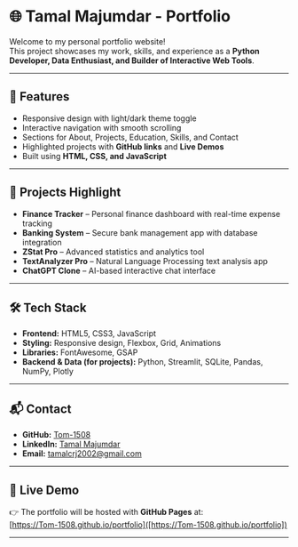 # 🌐 Tamal Majumdar - Portfolio

Welcome to my personal portfolio website!  
This project showcases my work, skills, and experience as a **Python Developer, Data Enthusiast, and Builder of Interactive Web Tools**.

---

## 🚀 Features
- Responsive design with light/dark theme toggle
- Interactive navigation with smooth scrolling
- Sections for About, Projects, Education, Skills, and Contact
- Highlighted projects with **GitHub links** and **Live Demos**
- Built using **HTML, CSS, and JavaScript**

---

## 📂 Projects Highlight
- **Finance Tracker** – Personal finance dashboard with real-time expense tracking  
- **Banking System** – Secure bank management app with database integration  
- **ZStat Pro** – Advanced statistics and analytics tool  
- **TextAnalyzer Pro** – Natural Language Processing text analysis app  
- **ChatGPT Clone** – AI-based interactive chat interface  

---

## 🛠️ Tech Stack
- **Frontend:** HTML5, CSS3, JavaScript  
- **Styling:** Responsive design, Flexbox, Grid, Animations  
- **Libraries:** FontAwesome, GSAP  
- **Backend & Data (for projects):** Python, Streamlit, SQLite, Pandas, NumPy, Plotly  

---

## 📬 Contact
- **GitHub:** [Tom-1508](https://github.com/Tom-1508)  
- **LinkedIn:** [Tamal Majumdar](https://www.linkedin.com/in/tamal-majumdar-a685a61b4)  
- **Email:** tamalcrj2002@gmail.com  

---

## 🌟 Live Demo
👉 The portfolio will be hosted with **GitHub Pages** at:  
[https://Tom-1508.github.io/portfolio]([https://Tom-1508.github.io/portfolio])

---
